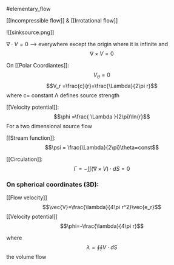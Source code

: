 #elementary_flow 

[[Incompressible flow]] & [[Irrotational flow]]

![[sinksource.png]]

$\nabla \cdot V=0$   --> everywhere except the origin where it is infinite
and $$\nabla\times V=0$$

On [[Polar Coordiantes]]:
$$V_\theta =0$$
$$V_r =\frac{c}{r}=\frac{\Lambda}{2\pi r}$$
where c= constant 
Λ defines source strength


[[Velocity potential]]:
$$\phi =\frac{ \Lambda }{2\pi}\ln{r}$$
For a two dimensional source flow



[[Stream function]]:
$$\psi = \frac{\Lambda}{2\pi}\theta=const$$

[[Circulation]]:
$$\Gamma=-\int\int(\nabla\times V)\cdot dS=0$$


### On spherical coordinates (3D):
[[Flow velocity]]
$$\vec{V}=\frac{\lambda}{4\pi r^2}\vec{e_r}$$
[[Velocity potential]]
$$\phi=-\frac{\lambda}{4\pi r}$$

where $$\lambda =\oint \oint V\cdot dS$$ the volume flow 